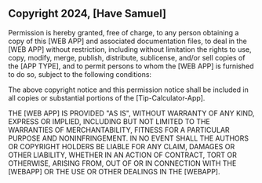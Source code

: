 ## Copyright 2024, [Have Samuel]

Permission is hereby granted, free of charge, to any person obtaining a copy of this [WEB APP] and associated documentation files, to deal in the [WEB APP] without restriction, including without limitation the rights to use, copy, modify, merge, publish, distribute, sublicense, and/or sell copies of the [APP TYPE], and to permit persons to whom the [WEB APP] is furnished to do so, subject to the following conditions:

The above copyright notice and this permission notice shall be included in all copies or substantial portions of the [Tip-Calculator-App].

THE [WEB APP] IS PROVIDED "AS IS", WITHOUT WARRANTY OF ANY KIND, EXPRESS OR IMPLIED, INCLUDING BUT NOT LIMITED TO THE WARRANTIES OF MERCHANTABILITY, FITNESS FOR A PARTICULAR PURPOSE AND NONINFRINGEMENT. IN NO EVENT SHALL THE AUTHORS OR COPYRIGHT HOLDERS BE LIABLE FOR ANY CLAIM, DAMAGES OR OTHER LIABILITY, WHETHER IN AN ACTION OF CONTRACT, TORT OR OTHERWISE, ARISING FROM, OUT OF OR IN CONNECTION WITH THE [WEBAPP] OR THE USE OR OTHER DEALINGS IN THE [WEBAPP].
